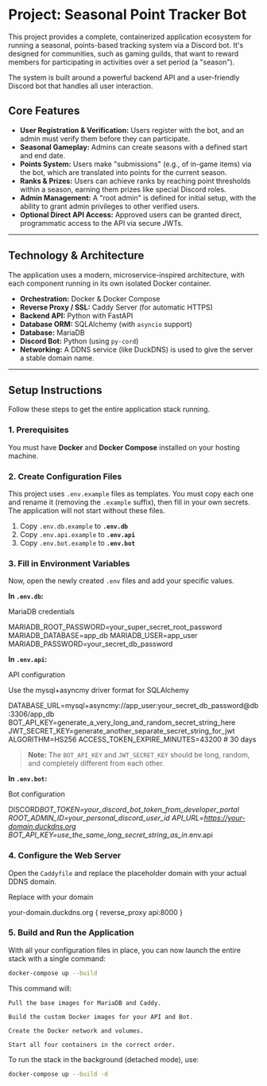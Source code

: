 # Project: Seasonal Point Tracker Bot

This project provides a complete, containerized application ecosystem for running a seasonal, points-based tracking system via a Discord bot. It's designed for communities, such as gaming guilds, that want to reward members for participating in activities over a set period (a "season").

The system is built around a powerful backend API and a user-friendly Discord bot that handles all user interaction.

## Core Features

- **User Registration & Verification:** Users register with the bot, and an admin must verify them before they can participate.
- **Seasonal Gameplay:** Admins can create seasons with a defined start and end date.
- **Points System:** Users make "submissions" (e.g., of in-game items) via the bot, which are translated into points for the current season.
- **Ranks & Prizes:** Users can achieve ranks by reaching point thresholds within a season, earning them prizes like special Discord roles.
- **Admin Management:** A "root admin" is defined for initial setup, with the ability to grant admin privileges to other verified users.
- **Optional Direct API Access:** Approved users can be granted direct, programmatic access to the API via secure JWTs.

---

## Technology & Architecture

The application uses a modern, microservice-inspired architecture, with each component running in its own isolated Docker container.

- **Orchestration:** Docker & Docker Compose
- **Reverse Proxy / SSL:** Caddy Server (for automatic HTTPS)
- **Backend API:** Python with FastAPI
- **Database ORM:** SQLAlchemy (with `asyncio` support)
- **Database:** MariaDB
- **Discord Bot:** Python (using `py-cord`)
- **Networking:** A DDNS service (like DuckDNS) is used to give the server a stable domain name.

---

## Setup Instructions

Follow these steps to get the entire application stack running.

### 1. Prerequisites

You must have **Docker** and **Docker Compose** installed on your hosting machine.

### 2. Create Configuration Files

This project uses `.env.example` files as templates. You must copy each one and rename it (removing the `.example` suffix), then fill in your own secrets. The application will not start without these files.

1.  Copy `.env.db.example` to **`.env.db`**
2.  Copy `.env.api.example` to **`.env.api`**
3.  Copy `.env.bot.example` to **`.env.bot`**

### 3. Fill in Environment Variables

Now, open the newly created `.env` files and add your specific values.

**In `.env.db`:**

MariaDB credentials

MARIADB_ROOT_PASSWORD=your_super_secret_root_password
MARIADB_DATABASE=app_db
MARIADB_USER=app_user
MARIADB_PASSWORD=your_secret_db_password

**In `.env.api`:**

API configuration

Use the mysql+asyncmy driver format for SQLAlchemy

DATABASE_URL=mysql+asyncmy://app_user:your_secret_db_password@db:3306/app_db
BOT_API_KEY=generate_a_very_long_and_random_secret_string_here
JWT_SECRET_KEY=generate_another_separate_secret_string_for_jwt
ALGORITHM=HS256
ACCESS_TOKEN_EXPIRE_MINUTES=43200 # 30 days

> **Note:** The `BOT_API_KEY` and `JWT_SECRET_KEY` should be long, random, and completely different from each other.

**In `.env.bot`:**

Bot configuration

DISCORD*BOT_TOKEN=your_discord_bot_token_from_developer_portal
ROOT_ADMIN_ID=your_personal_discord_user_id
API_URL=https://your-domain.duckdns.org
BOT_API_KEY=use_the_same_long_secret_string_as_in*.env.api

### 4. Configure the Web Server

Open the `Caddyfile` and replace the placeholder domain with your actual DDNS domain.

Replace with your domain

your-domain.duckdns.org {
reverse_proxy api:8000
}

### 5. Build and Run the Application

With all your configuration files in place, you can now launch the entire stack with a single command:

```bash
docker-compose up --build
```

This command will:

    Pull the base images for MariaDB and Caddy.

    Build the custom Docker images for your API and Bot.

    Create the Docker network and volumes.

    Start all four containers in the correct order.

To run the stack in the background (detached mode), use:

```bash
docker-compose up --build -d
```
